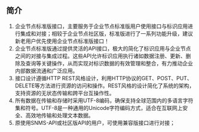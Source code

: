 ## 简介

1. 企业节点标准版接口，主要服务于企业节点标准版用户使用接口与标识应用进行集成和对接；相较于企业节点社区版，标准版进行了一系列功能升级，建议新老用户优先使用企业节点标准版接口！
2. 企业节点标准版通过提供灵活的API接口，极大的简化了标识应用与企业节点之间的对接与集成过程。这些API允许标识应用执行诸如数据注册、更新、删除及查询等关键操作，从而实现对标识数据的有效管理和整合，有力推动企业内部数据流通和广泛应用。
3. 接口设计遵循HTTP REST风格设计，利用HTTP协议的GET、POST、PUT、DELETE等方法进行资源的访问和操作。REST风格的设计简化了系统的架构，支持资源的无状态传输和跨平台互操作性。
4. 所有数据在传输和存储时采用UTF-8编码，确保支持全球范围内的多语言字符集和符号。UTF-8是一种通用的Unicode字符编码方式，适合在互联网上安全、高效地传输和处理文本数据。
5. 原使用SNMS-API或社区版API的用户，可使用兼容版接口进行对接；
